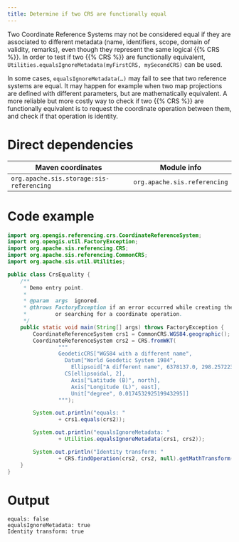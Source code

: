 ```yaml
---
title: Determine if two CRS are functionally equal
---
```


Two Coordinate Reference Systems may not be considered equal if they are associated to different metadata
(name, identifiers, scope, domain of validity, remarks), even though they represent the same logical {{% CRS %}}.
In order to test if two {{% CRS %}} are functionally equivalent,
`Utilities​.equals­Ignore­Metadata(myFirstCRS, mySecondCRS)` can be used.

In some cases, `equals­Ignore­Metadata(…)` may fail to see that two reference systems are equal.
It may happen for example when two map projections are defined with different parameters,
but are mathematically equivalent.
A more reliable but more costly way to check if two {{% CRS %}} are functionally equivalent
is to request the coordinate operation between them, and check if that operation is identity.


# Direct dependencies

Maven coordinates                           | Module info
------------------------------------------- | ----------------------------
`org.apache.sis.storage:sis-referencing`    | `org.apache.sis.referencing`


# Code example

```java
import org.opengis.referencing.crs.CoordinateReferenceSystem;
import org.opengis.util.FactoryException;
import org.apache.sis.referencing.CRS;
import org.apache.sis.referencing.CommonCRS;
import org.apache.sis.util.Utilities;

public class CrsEquality {
    /**
     * Demo entry point.
     *
     * @param  args  ignored.
     * @throws FactoryException if an error occurred while creating the CRS
     *         or searching for a coordinate operation.
     */
    public static void main(String[] args) throws FactoryException {
        CoordinateReferenceSystem crs1 = CommonCRS.WGS84.geographic();
        CoordinateReferenceSystem crs2 = CRS.fromWKT(
                """
                GeodeticCRS["WGS84 with a different name",
                  Datum["World Geodetic System 1984",
                    Ellipsoid["A different name", 6378137.0, 298.257223563]],
                  CS[ellipsoidal, 2],
                    Axis["Latitude (B)", north],
                    Axis["Longitude (L)", east],
                    Unit["degree", 0.017453292519943295]]
                """);

        System.out.println("equals: "
                + crs1.equals(crs2));

        System.out.println("equalsIgnoreMetadata: "
                + Utilities.equalsIgnoreMetadata(crs1, crs2));

        System.out.println("Identity transform: "
                + CRS.findOperation(crs2, crs2, null).getMathTransform().isIdentity());
    }
}
```


# Output

```
equals: false
equalsIgnoreMetadata: true
Identity transform: true
```
